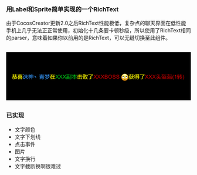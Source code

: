 ### 用Label和Sprite简单实现的一个RichText

由于CocosCreator更新2.0之后RichText性能极低，复杂点的聊天界面在低性能手机上几乎无法正正常使用，初始化十几条要卡顿秒级，所以使用了RichText相同的parser，意味着如果你以前用的是RichText，可以无缝切换至此组件。

![](./doc/preview.png)
---
### 已实现

- 文字颜色
- 文字下划线
- 点击事件
- 图片
- 文字换行
- 文字截断换啊很难过

